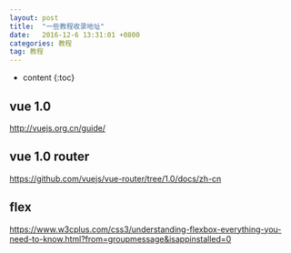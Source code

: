 ```yaml
---
layout: post
title:  "一些教程收录地址"
date:   2016-12-6 13:31:01 +0800
categories: 教程
tag: 教程
---
```


* content
{:toc}


vue 1.0
------------------------
http://vuejs.org.cn/guide/


vue 1.0 router
------------------------
https://github.com/vuejs/vue-router/tree/1.0/docs/zh-cn


flex
------------------------
https://www.w3cplus.com/css3/understanding-flexbox-everything-you-need-to-know.html?from=groupmessage&isappinstalled=0
